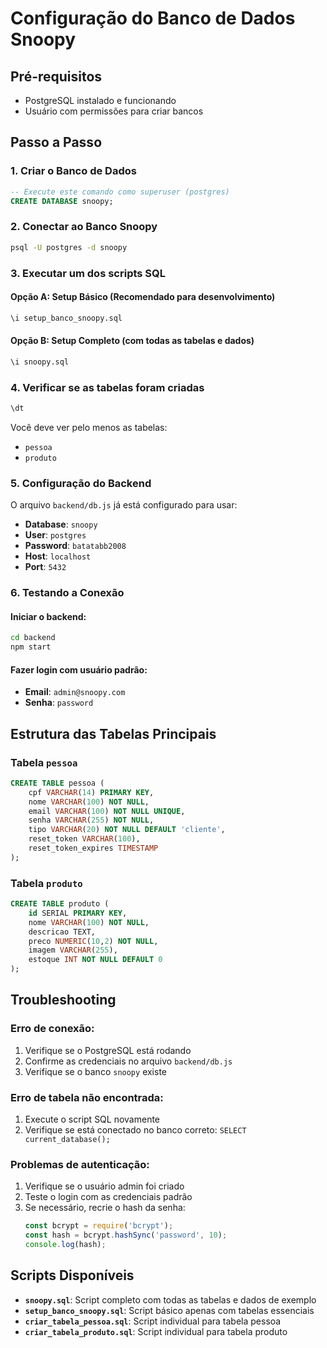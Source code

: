 # Configuração do Banco de Dados Snoopy

## Pré-requisitos
- PostgreSQL instalado e funcionando
- Usuário com permissões para criar bancos

## Passo a Passo

### 1. Criar o Banco de Dados
```sql
-- Execute este comando como superuser (postgres)
CREATE DATABASE snoopy;
```

### 2. Conectar ao Banco Snoopy
```bash
psql -U postgres -d snoopy
```

### 3. Executar um dos scripts SQL

#### Opção A: Setup Básico (Recomendado para desenvolvimento)
```bash
\i setup_banco_snoopy.sql
```

#### Opção B: Setup Completo (com todas as tabelas e dados)
```bash
\i snoopy.sql
```

### 4. Verificar se as tabelas foram criadas
```sql
\dt
```

Você deve ver pelo menos as tabelas:
- `pessoa`
- `produto`

### 5. Configuração do Backend
O arquivo `backend/db.js` já está configurado para usar:
- **Database**: `snoopy`
- **User**: `postgres`
- **Password**: `batatabb2008`
- **Host**: `localhost`
- **Port**: `5432`

### 6. Testando a Conexão

#### Iniciar o backend:
```bash
cd backend
npm start
```

#### Fazer login com usuário padrão:
- **Email**: `admin@snoopy.com`
- **Senha**: `password`

## Estrutura das Tabelas Principais

### Tabela `pessoa`
```sql
CREATE TABLE pessoa (
    cpf VARCHAR(14) PRIMARY KEY,
    nome VARCHAR(100) NOT NULL,
    email VARCHAR(100) NOT NULL UNIQUE,
    senha VARCHAR(255) NOT NULL,
    tipo VARCHAR(20) NOT NULL DEFAULT 'cliente',
    reset_token VARCHAR(100),
    reset_token_expires TIMESTAMP
);
```

### Tabela `produto`
```sql
CREATE TABLE produto (
    id SERIAL PRIMARY KEY,
    nome VARCHAR(100) NOT NULL,
    descricao TEXT,
    preco NUMERIC(10,2) NOT NULL,
    imagem VARCHAR(255),
    estoque INT NOT NULL DEFAULT 0
);
```

## Troubleshooting

### Erro de conexão:
1. Verifique se o PostgreSQL está rodando
2. Confirme as credenciais no arquivo `backend/db.js`
3. Verifique se o banco `snoopy` existe

### Erro de tabela não encontrada:
1. Execute o script SQL novamente
2. Verifique se está conectado no banco correto: `SELECT current_database();`

### Problemas de autenticação:
1. Verifique se o usuário admin foi criado
2. Teste o login com as credenciais padrão
3. Se necessário, recrie o hash da senha:
   ```javascript
   const bcrypt = require('bcrypt');
   const hash = bcrypt.hashSync('password', 10);
   console.log(hash);
   ```

## Scripts Disponíveis

- **`snoopy.sql`**: Script completo com todas as tabelas e dados de exemplo
- **`setup_banco_snoopy.sql`**: Script básico apenas com tabelas essenciais
- **`criar_tabela_pessoa.sql`**: Script individual para tabela pessoa  
- **`criar_tabela_produto.sql`**: Script individual para tabela produto
